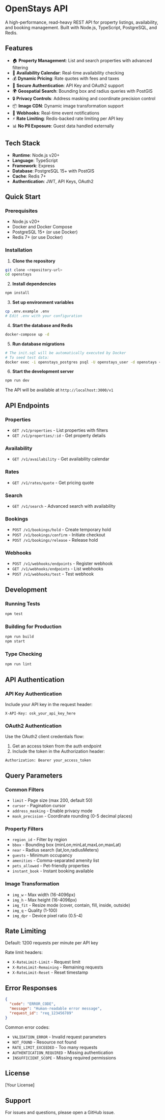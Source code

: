 # OpenStays API

A high-performance, read-heavy REST API for property listings, availability, and booking management. Built with Node.js, TypeScript, PostgreSQL, and Redis.

## Features

- 🏠 **Property Management**: List and search properties with advanced filtering
- 📅 **Availability Calendar**: Real-time availability checking
- 💰 **Dynamic Pricing**: Rate quotes with fees and taxes
- 🔐 **Secure Authentication**: API Key and OAuth2 support
- 🌍 **Geospatial Search**: Bounding box and radius queries with PostGIS
- 🔒 **Privacy Controls**: Address masking and coordinate precision control
- 📦 **Image CDN**: Dynamic image transformation support
- 🔄 **Webhooks**: Real-time event notifications
- ⚡ **Rate Limiting**: Redis-backed rate limiting per API key
- 📊 **No PII Exposure**: Guest data handled externally

## Tech Stack

- **Runtime**: Node.js v20+
- **Language**: TypeScript
- **Framework**: Express
- **Database**: PostgreSQL 15+ with PostGIS
- **Cache**: Redis 7+
- **Authentication**: JWT, API Keys, OAuth2

## Quick Start

### Prerequisites

- Node.js v20+
- Docker and Docker Compose
- PostgreSQL 15+ (or use Docker)
- Redis 7+ (or use Docker)

### Installation

1. **Clone the repository**
```bash
git clone <repository-url>
cd openstays
```

2. **Install dependencies**
```bash
npm install
```

3. **Set up environment variables**
```bash
cp .env.example .env
# Edit .env with your configuration
```

4. **Start the database and Redis**
```bash
docker-compose up -d
```

5. **Run database migrations**
```bash
# The init.sql will be automatically executed by Docker
# To seed test data:
docker exec -i openstays_postgres psql -U openstays_user -d openstays < database/seed.sql
```

6. **Start the development server**
```bash
npm run dev
```

The API will be available at `http://localhost:3000/v1`

## API Endpoints

### Properties

- `GET /v1/properties` - List properties with filters
- `GET /v1/properties/:id` - Get property details

### Availability

- `GET /v1/availability` - Get availability calendar

### Rates

- `GET /v1/rates/quote` - Get pricing quote

### Search

- `GET /v1/search` - Advanced search with availability

### Bookings

- `POST /v1/bookings/hold` - Create temporary hold
- `POST /v1/bookings/confirm` - Initiate checkout
- `POST /v1/bookings/release` - Release hold

### Webhooks

- `POST /v1/webhooks/endpoints` - Register webhook
- `GET /v1/webhooks/endpoints` - List webhooks
- `POST /v1/webhooks/test` - Test webhook

## Development

### Running Tests

```bash
npm test
```

### Building for Production

```bash
npm run build
npm start
```

### Type Checking

```bash
npm run lint
```

## API Authentication

### API Key Authentication

Include your API key in the request header:
```
X-API-Key: osk_your_api_key_here
```

### OAuth2 Authentication

Use the OAuth2 client credentials flow:
1. Get an access token from the auth endpoint
2. Include the token in the Authorization header:
```
Authorization: Bearer your_access_token
```

## Query Parameters

### Common Filters

- `limit` - Page size (max 200, default 50)
- `cursor` - Pagination cursor
- `address_masking` - Enable privacy mode
- `mask_precision` - Coordinate rounding (0-5 decimal places)

### Property Filters

- `region_id` - Filter by region
- `bbox` - Bounding box (minLon,minLat,maxLon,maxLat)
- `near` - Radius search (lat,lon,radiusMeters)
- `guests` - Minimum occupancy
- `amenities` - Comma-separated amenity list
- `pets_allowed` - Pet-friendly properties
- `instant_book` - Instant booking available

### Image Transformation

- `img_w` - Max width (16-4096px)
- `img_h` - Max height (16-4096px)
- `img_fit` - Resize mode (cover, contain, fill, inside, outside)
- `img_q` - Quality (1-100)
- `img_dpr` - Device pixel ratio (0.5-4)

## Rate Limiting

Default: 1200 requests per minute per API key

Rate limit headers:
- `X-RateLimit-Limit` - Request limit
- `X-RateLimit-Remaining` - Remaining requests
- `X-RateLimit-Reset` - Reset timestamp

## Error Responses

```json
{
  "code": "ERROR_CODE",
  "message": "Human-readable error message",
  "request_id": "req_123456789"
}
```

Common error codes:
- `VALIDATION_ERROR` - Invalid request parameters
- `NOT_FOUND` - Resource not found
- `RATE_LIMIT_EXCEEDED` - Too many requests
- `AUTHENTICATION_REQUIRED` - Missing authentication
- `INSUFFICIENT_SCOPE` - Missing required permissions

## License

[Your License]

## Support

For issues and questions, please open a GitHub issue.